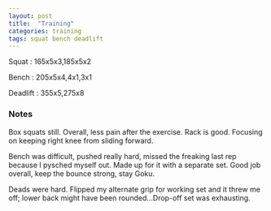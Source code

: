 ```yaml
---
layout: post
title:  "Training"
categories: training
tags: squat bench deadlift
---
```


Squat       :   165x5x3,185x5x2

Bench       :   205x5x4,4x1,3x1

Deadlift    :   355x5,275x8

### Notes

Box squats still. Overall, less pain after the exercise. Rack is good. Focusing
on keeping right knee from sliding forward.

Bench was difficult, pushed really hard, missed the freaking last rep because
I pysched myself out. Made up for it with a separate set. Good job overall,
keep the bounce strong, stay Goku.

Deads were hard. Flipped my alternate grip for working set and it threw me off;
lower back might have been rounded...Drop-off set was exhausting.
